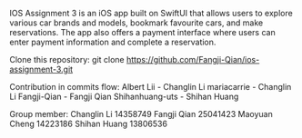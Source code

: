 IOS Assignment 3 is an iOS app built on SwiftUI that allows users to explore various car brands and models, 
bookmark favourite cars, and make reservations. The app also offers a payment interface where users can 
enter payment information and complete a reservation.

Clone this repository:
git clone https://github.com/Fangji-Qian/ios-assignment-3.git

Contribution in commits flow:
Albert Lii - Changlin Li
mariacarrie - Changlin Li
Fangji-Qian - Fangji Qian
Shihanhuang-uts - Shihan Huang


Group member:
Changlin Li 14358749
Fangji Qian 25041423
Maoyuan Cheng 14223186
Shihan Huang 13806536
